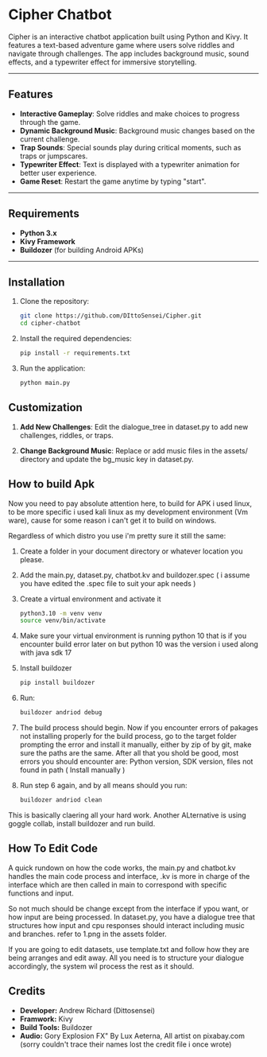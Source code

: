 # Cipher Chatbot

Cipher is an interactive chatbot application built using Python and Kivy. It features a text-based adventure game where users solve riddles and navigate through challenges. The app includes background music, sound effects, and a typewriter effect for immersive storytelling.

---

## Features

- **Interactive Gameplay**: Solve riddles and make choices to progress through the game.
- **Dynamic Background Music**: Background music changes based on the current challenge.
- **Trap Sounds**: Special sounds play during critical moments, such as traps or jumpscares.
- **Typewriter Effect**: Text is displayed with a typewriter animation for better user experience.
- **Game Reset**: Restart the game anytime by typing "start".

---

## Requirements

- **Python 3.x**
- **Kivy Framework**
- **Buildozer** (for building Android APKs)

---

## Installation

1. Clone the repository:
   ```bash
   git clone https://github.com/DIttoSensei/Cipher.git
   cd cipher-chatbot

2. Install the required dependencies:
    ```bash
    pip install -r requirements.txt

3. Run the application:
    ```bash
    python main.py


## Customization

1. **Add New Challenges**:
    Edit the dialogue_tree in dataset.py to add new challenges, riddles, or traps.

2. **Change Background Music**:
    Replace or add music files in the assets/ directory and update the bg_music key in dataset.py.

## How to build Apk
Now you need to pay absolute attention here, to build for APK i used linux, to be more specific i used kali linux as my development environment (Vm ware), cause for some reason i can't get it to build on windows.

Regardless of which distro you use i'm pretty sure it still the same:

1. Create a folder in your document directory or whatever location you please.

2. Add the main.py, dataset.py, chatbot.kv and buildozer.spec ( i assume you have edited the .spec file to suit your apk needs )

3. Create a virtual environment and activate it
    ```bash
    python3.10 -m venv venv
    source venv/bin/activate


4. Make sure your virtual environment is running python 10 that is if you encounter build error later on but python 10 was the version i used along with java sdk 17

5. Install buildozer
    ```bash
    pip install buildozer

6. Run:
    ```bash
    buildozer andriod debug

7. The build process should begin. Now if you encounter errors of pakages not installing properly for the build process, go to the target folder prompting the error and install it manually, either by zip of by git, make sure the paths are the same. After all that you shold be good, most errors you should encounter are: Python version, SDK version, files not found in path ( Install manually )

8. Run step 6 again, and by all means should you run:
    ```bash
    buildozer andriod clean

This is basically claering all your hard work. Another ALternative is using goggle collab, install buildozer and run build.

## How To Edit Code
A quick rundown on how the code works, the main.py and chatbot.kv handles the main code process and interface, .kv is more in charge of the interface which are then called in main to correspond with specific functions and input.

So not much should be change except from the interface if ypou want, or how input are being processed. In dataset.py, you have a dialogue tree that structures how input and cpu responses should interact including music and branches. refer to 1.png in the assets folder.

If you are going to edit datasets, use template.txt and follow how they are being arranges and edit away. All you need is to structure your dialogue accordingly, the system wil process the rest as it should.


## Credits

- **Developer:** Andrew Richard (Dittosensei)
- **Framwork:** Kivy
- **Build Tools:** Buildozer
- **Audio:** Gory Explosion FX" By Lux Aeterna, All artist on pixabay.com (sorry couldn't trace their names lost the credit file i once wrote)